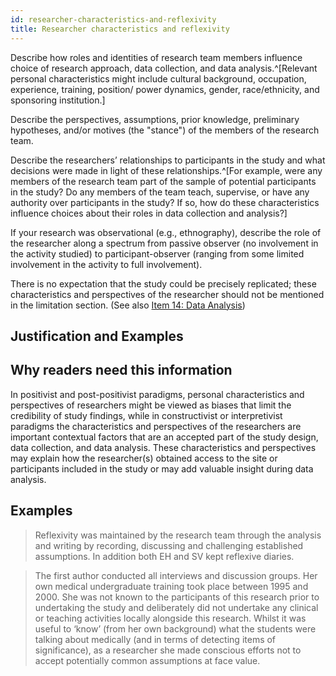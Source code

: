 ```yaml
---
id: researcher-characteristics-and-reflexivity
title: Researcher characteristics and reflexivity
---
```

Describe how roles and identities of research team members influence choice of research approach, data collection, and data analysis.^[Relevant personal characteristics might include cultural background, occupation, experience, training, position/ power dynamics, gender, race/ethnicity, and sponsoring institution.]

Describe the perspectives, assumptions, prior knowledge, preliminary hypotheses, and/or motives (the "stance") of the members of the research team.

Describe the researchers’ relationships to participants in the study and what decisions were made in light of these relationships.^[For example, were any members of the research team part of the sample of potential participants in the study? Do any members of the team teach, supervise, or have any authority over participants in the study? If so, how do these characteristics influence choices about their roles in data collection and analysis?]

If your research was observational (e.g., ethnography), describe the role of the researcher along a spectrum from passive observer (no involvement in the activity studied) to participant-observer (ranging from some limited involvement in the activity to full involvement).

There is no expectation that the study could be precisely replicated; these characteristics and perspectives of the researcher should not be mentioned in the limitation section. (See also [Item 14: Data Analysis](#data-analysis))

## Justification and Examples

## Why readers need this information

In positivist and post-positivist paradigms, personal characteristics and perspectives of researchers might be viewed as biases that limit the credibility of study findings, while in constructivist or interpretivist paradigms the characteristics and perspectives of the researchers are important contextual factors that are an accepted part of the study design, data collection, and data analysis. These characteristics and perspectives may explain how the researcher(s) obtained access to the site or participants included in the study or may add valuable insight during data analysis.

## Examples

> Reflexivity was maintained by the research team through the analysis and writing by recording, discussing and challenging established assumptions. In addition both EH and SV kept reflexive diaries.

> The first author conducted all interviews and discussion groups. Her own medical undergraduate training took place between 1995 and 2000. She was not known to the participants of this research prior to undertaking the study and deliberately did not undertake any clinical or teaching activities locally alongside this research. Whilst it was useful to ‘know’ (from her own background) what the students were talking about medically (and in terms of detecting items of significance), as a researcher she made conscious efforts not to accept potentially common assumptions at face value.
